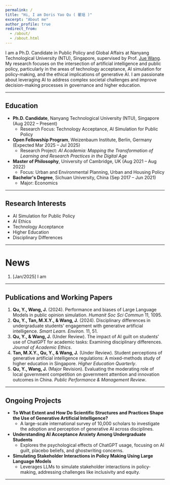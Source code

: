 ```yaml
---
permalink: /
title: "Hi, I am Doris Yao Qu ( 瞿瑶 )"
excerpt: "About me"
author_profile: true
redirect_from: 
  - /about/
  - /about.html
---
```


I am a Ph.D. Candidate in Public Policy and Global Affairs at Nanyang Technological University (NTU), Singapore, supervised by Prof. [Jue Wang](https://dr.ntu.edu.sg/cris/rp/rp00240). My research focuses on the intersection of artificial intelligence and public policy, particularly in the areas of technology acceptance, AI simulation for policy-making, and the ethical implications of generative AI. 
I am passionate about leveraging AI to address complex societal challenges and improve decision-making processes in governance and higher education.


---

## Education
- **Ph.D. Candidate**, Nanyang Technological University (NTU), Singapore (Aug 2022 – Present)  
  - Research Focus: Technology Acceptance, AI Simulation for Public Policy  
- **Open Fellowship Program**, Weizenbaum Institute, Berlin, Germany (Expected Mar 2025 – Jul 2025)  
  - Research Project: *AI Academia: Mapping the Transformation of Learning and Research Practices in the Digital Age*  
- **Master of Philosophy**, University of Cambridge, UK (Aug 2021 – Aug 2022)  
  - Focus: Urban and Environmental Planning, Urban and Housing Policy  
- **Bachelor's Degree**, Sichuan University, China (Sep 2017 – Jun 2021)  
  - Major: Economics  
  
---

## Research Interests
- AI Simulation for Public Policy  
- AI Ethics  
- Technology Acceptance  
- Higher Education  
- Disciplinary Differences 


---

News
======

1. [Jan/2025] I am 


---

## Publications and Working Papers
1. **Qu, Y., Wang, J.** (2024). Performance and biases of Large Language Models in public opinion simulation. *Humanit Soc Sci Commun* 11, 1095.  
2. **Qu, Y., Tan, M.X.Y., & Wang, J.** (2024). Disciplinary differences in undergraduate students' engagement with generative artificial intelligence. *Smart Learn. Environ.* 11, 51.  
3. **Qu, Y., & Wang, J.** (Under Review). The impact of AI guilt on students’ use of ChatGPT for academic tasks: Examining disciplinary differences. *Journal of Academic Ethics*.  
4. **Tan, M.X.Y., Qu, Y., & Wang, J.** (Under Review). Student perceptions of generative artificial intelligence regulations: A mixed-methods study of higher education in Singapore. *Higher Education Quarterly*.  
5. **Qu, Y., Wang, J.** (Major Revision). Evaluating the moderating role of local government competition on government attention and innovation outcomes in China. *Public Performance & Management Review*.  

---

## Ongoing Projects
- **To What Extent and How Do Scientific Structures and Practices Shape the Use of Generative Artificial Intelligence?**  
  - A large-scale international survey of 10,000 scholars to investigate the adoption and perception of generative AI across disciplines.  
- **Understanding AI Acceptance Anxiety Among Undergraduate Students**  
  - Explores the psychological effects of ChatGPT usage, focusing on AI guilt, placebo beliefs, and ghostwriting concerns.  
- **Simulating Stakeholder Interactions in Policy Making Using Large Language Models**  
  - Leverages LLMs to simulate stakeholder interactions in policy-making, addressing challenges like inclusivity and equity.  
---

<script type="text/javascript" id="clustrmaps" src="//clustrmaps.com/map_v2.js?d=9aHnVzlM_EAp0qTVf_CHfFKjCaBEvbeX4VHjlkGRZYw&cl=ffffff&w=a"></script>
